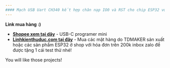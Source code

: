```yaml
---
#### Mạch USB Uart CH340 kết hợp chân nạp IO0 và RST cho chip ESP32 với cơ chế tự nạp và reset, dùng như usb uart và nạp với kích thước nhỏ gọn, cổng USB-C siêu bền nhé.
---
```

__Link mua hàng :)__

- __[Shopee xem tại dây](
https://shopee.vn/product/364070088/22227537765/)__ - USB-C programer mini
- __[Linhkienthuduc.com tại đây](https://github.com/nodeca/babelfish/)__ - Mua các mặt hàng do TDMAKER sản xuất hoặc các sản phẩm ESP32 ở shop với hóa đơn trên 200k inbox zalo để được tặng 1 cái test thử nhé!

You will like those projects!
